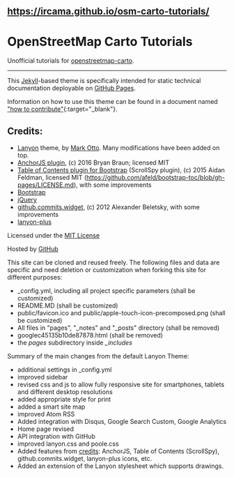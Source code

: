 ## https://ircama.github.io/osm-carto-tutorials/

# OpenStreetMap Carto Tutorials

Unofficial tutorials for [openstreetmap-carto](https://github.com/gravitystorm/openstreetmap-carto).

-------------

This [Jekyll](http://jekyllrb.com/)-based theme is specifically intended for static technical documentation deployable on [GitHub Pages](https://pages.github.com/).

Information on how to use this theme can be found in a document named ["how to contribute"](https://github.com/Ircama/osm-carto-tutorials/blob/gh-pages/_notes/how-to-contribute.md){:target="_blank"}.

## Credits:

* [Lanyon](http://lanyon.getpoole.com) theme, by [Mark Otto](https://github.com/mdo). Many modifications have been added on top.
* [AnchorJS plugin](https://github.com/bryanbraun/anchorjs), (c) 2016 Bryan Braun; licensed MIT
* [Table of Contents plugin for Bootstrap](https://afeld.github.io/bootstrap-toc/) (ScrollSpy plugin), (c) 2015 Aidan Feldman, licensed MIT (https://github.com/afeld/bootstrap-toc/blob/gh-pages/LICENSE.md), with some improvements
* [Bootstrap](getbootstrap.com)
* [jQuery](https://jquery.com/)
* [github.commits.widget](https://github.com/alexanderbeletsky/github-commits-widget), (c) 2012 Alexander Beletsky, with some improvements
* [lanyon-plus](https://github.com/dyndna/lanyon-plus)

Licensed under the [MIT License](http://opensource.org/licenses/MIT)

Hosted by [GitHub](https://github.com)

This site can be cloned and reused freely. The following files and data are specific and need deletion or customization when forking this site for different purposes:

- _config.yml, including all project specific parameters (shall be customized)
- README.MD (shall be customized)
- public/favicon.ico and public/apple-touch-icon-precomposed.png (shall be customized)
- All files in "pages", "_notes" and "_posts" directory (shall be removed)
- googlec45135b10de87878.html (shall be removed)
- the *pages* subdirectory inside *_includes*

Summary of the main changes from the default Lanyon Theme:

 * additional settings in _config.yml
 * improved sidebar
 * revised css and js to allow fully responsive site for smartphones, tablets and different desktop resolutions
 * added appropriate style for print
 * added a smart site map
 * improved Atom RSS
 * Added integration with Disqus, Google Search Custom, Google Analytics
 * Home page revised
 * API integration with GitHub
 * improved lanyon.css and poole.css
 * Added features from [credits](https://github.com/ircama/osm-carto-tutorials/tree/gh-pages#credits): AnchorJS, Table of Contents (ScrollSpy), github.commits.widget, lanyon-plus icons, etc.
 * Added an extension of the Lanyon stylesheet which supports drawings.
 